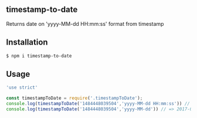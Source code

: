## timestamp-to-date
Returns date on 'yyyy-MM-dd HH:mm:ss' format from timestamp
## Installation

```sh
$ npm i timestamp-to-date
```

## Usage
```javascript
'use strict'

const timestampToDate = require('.timestampToDate');
console.log(timestampToDate('1484448039504','yyyy-MM-dd HH:mm:ss')) // => 2017-01-15 10:40:39
console.log(timestampToDate('1484448039504','yyyy-MM-dd')) // => 2017-01-15

```
